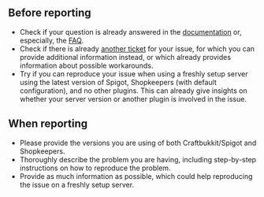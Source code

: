 ## Before reporting

* Check if your question is already answered in the [documentation](https://github.com/Shopkeepers/Shopkeepers-Wiki/wiki) or, especially, the [FAQ](https://github.com/Shopkeepers/Shopkeepers-Wiki/wiki/Frequently-Asked-Questions).
* Check if there is already [another ticket](https://github.com/Shopkeepers/Shopkeepers/issues) for your issue, for which you can provide additional information instead, or which already provides information about possible workarounds.
* Try if you can reproduce your issue when using a freshly setup server using the latest version of Spigot, Shopkeepers (with default configuration), and no other plugins. This can already give insights on whether your server version or another plugin is involved in the issue.

## When reporting

* Please provide the versions you are using of both Craftbukkit/Spigot and Shopkeepers.
* Thoroughly describe the problem you are having, including step-by-step instructions on how to reproduce the problem.
* Provide as much information as possible, which could help reproducing the issue on a freshly setup server.
